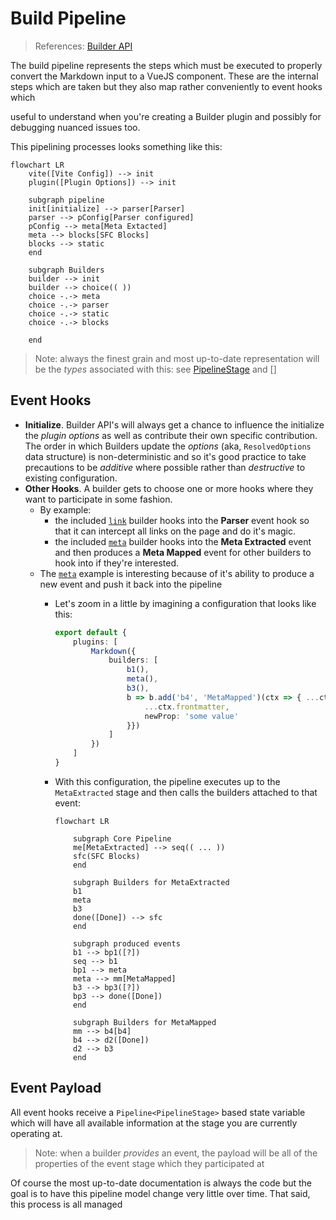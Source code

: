 # Build Pipeline
> References: [Builder API](./BuilderApi.md)

The build pipeline represents the steps which must be executed to properly convert the Markdown input to a VueJS component. These are the internal steps which are taken but they also map rather conveniently to event hooks which 

 useful to understand when you're creating a Builder plugin and possibly for debugging nuanced issues too.

This pipelining processes looks something like this:

```mermaid
flowchart LR
    vite([Vite Config]) --> init
    plugin([Plugin Options]) --> init

    subgraph pipeline
    init[initialize] --> parser[Parser]
    parser --> pConfig[Parser configured]
    pConfig --> meta[Meta Extacted]
    meta --> blocks[SFC Blocks]
    blocks --> static
    end

    subgraph Builders
    builder --> init
    builder --> choice(( ))
    choice -.-> meta
    choice -.-> parser
    choice -.-> static
    choice -.-> blocks

    end

```
> Note: always the finest grain and most up-to-date representation will be the _types_ associated with this: see [PipelineStage](../src/%40types/pipeline.ts) and []

## Event Hooks

- **Initialize**. Builder API's will always get a chance to influence the initialize the _plugin options_ as well as contribute their own specific contribution. The order in which Builders update the _options_ (aka, `ResolvedOptions` data structure) is non-deterministic and so it's good practice to take precautions to be _additive_ where possible rather than _destructive_ to existing configuration.
- **Other Hooks**. A builder gets to choose one or more hooks where they want to participate in some fashion.
  - By example:
    - the included [`link`](./LinkBuilder.md) builder hooks into the **Parser** event hook so that it can intercept all links on the page and do it's magic.
    - the included [`meta`](./MetaBuilder.md) builder hooks into the **Meta Extracted** event and then produces a **Meta Mapped** event for other builders to hook into if they're interested.
  - The [`meta`](./MetaBuilder.md) example is interesting because of it's ability to produce a new event and push it back into the pipeline
    - Let's zoom in a little by imagining a configuration that looks like this:

      ```ts
      export default {
          plugins: [
              Markdown({
                  builders: [
                      b1(),
                      meta(),
                      b3(),
                      b => b.add('b4', 'MetaMapped')(ctx => { ...ctx, frontmatter: {
                          ...ctx.frontmatter,
                          newProp: 'some value'
                      }})
                  ]
              })
          ]
      }
      ```

    - With this configuration, the pipeline executes up to the `MetaExtracted` stage and then calls the builders attached to that event:
        ```mermaid
        flowchart LR

            subgraph Core Pipeline
            me[MetaExtracted] --> seq(( ... ))
            sfc(SFC Blocks)
            end

            subgraph Builders for MetaExtracted
            b1
            meta
            b3
            done([Done]) --> sfc
            end
            
            subgraph produced events
            b1 --> bp1([?])
            seq --> b1
            bp1 --> meta
            meta --> mm[MetaMapped]
            b3 --> bp3([?])
            bp3 --> done([Done])
            end
            
            subgraph Builders for MetaMapped
            mm --> b4[b4]
            b4 --> d2([Done])
            d2 --> b3
            end

        ``` 
    

## Event Payload

All event hooks receive a `Pipeline<PipelineStage>` based state variable which will have all available information at the stage you are currently operating at. 

> Note: when a builder _provides_ an event, the payload will be all of the properties of the event stage which they participated at

Of course the most up-to-date documentation is always the code but the goal is to have this pipeline model change very little over time. That said, this process is all managed 